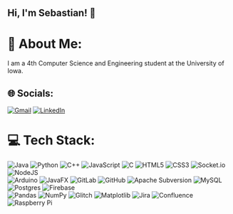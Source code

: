 ## Hi, I'm Sebastian! 👋

# 💫 About Me:
I am a 4th Computer Science and Engineering student at the University of Iowa.


## 🌐 Socials:
[![Gmail](https://img.shields.io/badge/Gmail-sdparecattil@gmail.com-red)](mailto:sdparecattil@gmail.com) 
[![LinkedIn](https://img.shields.io/badge/LinkedIn-%230077B5.svg?logo=linkedin&logoColor=white)](https://linkedin.com/in/sparecattil)


# 💻 Tech Stack:
![Java](https://img.shields.io/badge/java-%23ED8B00.svg?style=for-the-badge&logo=openjdk&logoColor=white)
![Python](https://img.shields.io/badge/python-3670A0?style=for-the-badge&logo=python&logoColor=ffdd54)
![C++](https://img.shields.io/badge/c++-%2300599C.svg?style=for-the-badge&logo=c%2B%2B&logoColor=white)
![JavaScript](https://img.shields.io/badge/javascript-%23323330.svg?style=for-the-badge&logo=javascript&logoColor=%23F7DF1E)
![C](https://img.shields.io/badge/c-%2300599C.svg?style=for-the-badge&logo=c&logoColor=white)
![HTML5](https://img.shields.io/badge/html5-%23E34F26.svg?style=for-the-badge&logo=html5&logoColor=white)
![CSS3](https://img.shields.io/badge/css3-%231572B6.svg?style=for-the-badge&logo=css3&logoColor=white)
![Socket.io](https://img.shields.io/badge/Socket.io-black?style=for-the-badge&logo=socket.io&badgeColor=010101)
![NodeJS](https://img.shields.io/badge/node.js-6DA55F?style=for-the-badge&logo=node.js&logoColor=white)   
![Arduino](https://img.shields.io/badge/-Arduino-00979D?style=for-the-badge&logo=Arduino&logoColor=white) 
![JavaFX](https://img.shields.io/badge/javafx-%23FF0000.svg?style=for-the-badge&logo=javafx&logoColor=white) 
![GitLab](https://img.shields.io/badge/gitlab-%23181717.svg?style=for-the-badge&logo=gitlab&logoColor=white) 
![GitHub](https://img.shields.io/badge/github-%23121011.svg?style=for-the-badge&logo=github&logoColor=white)
![Apache Subversion](https://img.shields.io/badge/subversion-%23809CC9.svg?style=for-the-badge&logo=subversion&logoColor=white) 
![MySQL](https://img.shields.io/badge/mysql-4479A1.svg?style=for-the-badge&logo=mysql&logoColor=white) 
![Postgres](https://img.shields.io/badge/postgres-%23316192.svg?style=for-the-badge&logo=postgresql&logoColor=white) 
![Firebase](https://img.shields.io/badge/firebase-%23039BE5.svg?style=for-the-badge&logo=firebase)   
![Pandas](https://img.shields.io/badge/pandas-%23150458.svg?style=for-the-badge&logo=pandas&logoColor=white) 
![NumPy](https://img.shields.io/badge/numpy-%23013243.svg?style=for-the-badge&logo=numpy&logoColor=white) 
![Glitch](https://img.shields.io/badge/glitch-%233333FF.svg?style=for-the-badge&logo=glitch&logoColor=white)
![Matplotlib](https://img.shields.io/badge/Matplotlib-%23ffffff.svg?style=for-the-badge&logo=Matplotlib&logoColor=black) 
![Jira](https://img.shields.io/badge/jira-%230A0FFF.svg?style=for-the-badge&logo=jira&logoColor=white) 
![Confluence](https://img.shields.io/badge/confluence-%23172BF4.svg?style=for-the-badge&logo=confluence&logoColor=white) 
![Raspberry Pi](https://img.shields.io/badge/-RaspberryPi-C51A4A?style=for-the-badge&logo=Raspberry-Pi)

